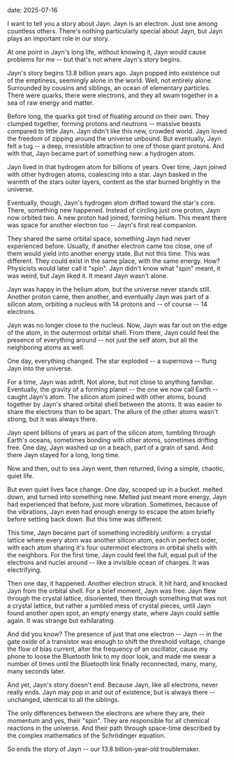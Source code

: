date: 2025-07-16

<!--pan_title: The Story of Jayn-->

I want to tell you a story about Jayn. Jayn is an electron. Just one among
countless others. There's nothing particularly special about Jayn, but Jayn plays
an important role in our story.


At one point in Jayn's long life, without knowing it, Jayn would cause problems for
me -- but that's not where Jayn's story begins.


Jayn's story begins 13.8 billion years ago. Jayn popped into existence out of the
emptiness, seemingly alone in the world. Well, not entirely alone. Surrounded by
cousins and siblings, 
an ocean of elementary particles. There were
quarks, there were electrons, and they all swam together in a sea of raw energy
and matter.


Before long, the quarks got tired of floating around on their own. They clumped
together, forming protons and neutrons -- massive beasts compared to little Jayn. Jayn didn't
like this new, crowded world. Jayn loved the freedom of zipping around the
universe unbound. But eventually, Jayn felt a tug -- a deep, irresistible attraction
to one of those giant protons. And with that, Jayn became part of something new:
a hydrogen atom.

Jayn lived in that hydrogen atom for billions of years. Over time, Jayn joined
with other hydrogen atoms, coalescing into a star. Jayn basked in the warmth of
the stars outer layers, content as the star burned brightly in the universe.

Eventually, though, Jayn's hydrogen atom drifted toward the star's core. There,
something new happened. Instead of circling just one proton, Jayn now orbited
two. A new proton had joined, forming helium. This meant there was space for
another electron too -- Jayn's first real companion.

They shared the same orbital space, something Jayn had never experienced before.
Usually, if another electron came too close, one of them would yield into another energy state.
But not this time. This was different. They could exist in the same place, with
the same energy. How? Physicists would later call it "spin". Jayn didn't know
what "spin" meant, it was weird, but Jayn liked it. It meant Jayn wasn't alone.

Jayn was happy in the helium atom, but the universe never stands still. Another
proton came, then another, and eventually Jayn was part of a silicon
atom, orbiting a nucleus with 14 protons and -- of course -- 14 electrons.

Jayn was no longer close to the nucleus. Now, Jayn was far out on the edge of the atom, in the
outermost orbital shell. From there, Jayn could feel the presence of everything around
-- not just the self atom, but all the neighboring atoms as well.

One day, everything
changed. The star exploded -- a supernova -- flung Jayn into the universe.

For a time, Jayn was adrift. Not alone, but not close to anything
familiar. Eventually, the gravity of a forming planet -- the one
we now call Earth -- caught Jayn's atom. The silicon atom joined with other atoms, bound together by Jayn's shared orbital shell between the atoms. 
It was easier to share the electrons than to be apart. The
allure of the other atoms wasn't strong, but it was always there.

Jayn spent billions of years as part of the silicon atom, tumbling through Earth's oceans,
sometimes bonding with other atoms, sometimes drifting free. One day, Jayn washed
up on a beach, part of a grain of sand. And there Jayn stayed for a long, long
time.

Now and then, out to sea Jayn went, then returned, living a simple,
chaotic, quiet life.

But even quiet lives face change. One day, scooped up in a
bucket. melted down, and turned into something new. Melted just meant more
energy, Jayn had experienced that before, just more vibration. 
Sometimes, because of the vibrations, Jayn even had enough energy to escape the atom 
briefly before settling back down. But this
time was different.

This time, Jayn became part of something incredibly uniform: a crystal lattice
where every atom was another silicon atom, each in perfect order, with each atom sharing it's
 four outermost electrons in orbital shells with the neighbors. For
the first time, Jayn could feel the full, equal pull of the electrons and nuclei
around -- like a invisible ocean of charges. It was electrifying.


<!--Time usually passed slowly for Jayn. Electrons moved so fast that the rest of
the universe seemed to crawl. But now, Jayn could feel something speeding up. -->


<!-- Electrons were whizzing by—sometimes so fast that they couldn't physically move
any faster, bumping into other atoms in their haste. A disturbance. She couldn't
tell what it was, only that it was coming. -->

Then one day, it happened. Another electron struck. It hit hard, and knocked Jayn from the 
orbital shell. For a brief moment, Jayn was free. Jayn flew through the crystal lattice,
disoriented, then through something that was not a crystal
lattice, but rather a jumbled mess of crystal
pieces, until Jayn found another open spot, an empty energy state, where Jayn
could settle again. It was strange but exhilarating.

And did you know? The presence of just that one electron -- Jayn -- in the gate oxide of a transistor
was enough to
shift the threshold voltage, change the flow of bias current, alter the
frequency of an oscillator, cause my phone
to loose the Bluetooth link to my door look, and made me swear a number of
times until the Bluetooth link finally reconnected, many, many, many seconds later.

And yet, Jayn's story doesn't end. Because Jayn, like all electrons, never really
ends. Jayn may pop in and out of existence, but is always there -- unchanged,
identical to all the siblings.

The only differences between the electrons are where they are, their momentum and yes, their "spin". 
They are responsible for all chemical reactions in the universe. And their
path through space-time described by the complex mathematics of the Schrödinger equation.

So ends the story of Jayn -- our 13.8 billion-year-old troublemaker.


<!--pan_doc:
\newpage

-->
